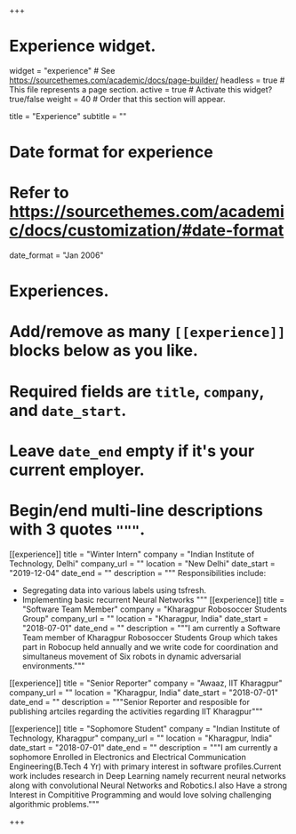 +++
# Experience widget.
widget = "experience"  # See https://sourcethemes.com/academic/docs/page-builder/
headless = true  # This file represents a page section.
active = true  # Activate this widget? true/false
weight = 40  # Order that this section will appear.

title = "Experience"
subtitle = ""

# Date format for experience
#   Refer to https://sourcethemes.com/academic/docs/customization/#date-format
date_format = "Jan 2006"

# Experiences.
#   Add/remove as many `[[experience]]` blocks below as you like.
#   Required fields are `title`, `company`, and `date_start`.
#   Leave `date_end` empty if it's your current employer.
#   Begin/end multi-line descriptions with 3 quotes `"""`.
[[experience]]
  title = "Winter Intern"
  company = "Indian Institute of Technology, Delhi"
  company_url = ""
  location = "New Delhi"
  date_start = "2019-12-04"
  date_end = ""
  description = """
  Responsibilities include:
  
  * Segregating data into various labels using tsfresh.
  * Implementing basic recurrent Neural Networks
  """
[[experience]]
  title = "Software Team Member"
  company = "Kharagpur Robosoccer Students Group"
  company_url = ""
  location = "Kharagpur, India"
  date_start = "2018-07-01"
  date_end = ""
  description = """I am currently a Software Team member of Kharagpur Robosoccer Students Group which takes part in Robocup held annually and we write code for coordination and simultaneus movement of Six robots in dynamic adversarial environments."""

[[experience]]
  title = "Senior Reporter"
  company = "Awaaz, IIT Kharagpur"
  company_url = ""
  location = "Kharagpur, India"
  date_start = "2018-07-01"
  date_end = ""
  description = """Senior Reporter and resposible for publishing artciles regarding the activities regarding IIT Kharagpur"""

[[experience]]
  title = "Sophomore Student"
  company = "Indian Institute of Technology, Kharagpur"
  company_url = ""
  location = "Kharagpur, India"
  date_start = "2018-07-01"
  date_end = ""
  description = """I am currently a sophomore Enrolled in Electronics and Electrical Communication Engineering(B.Tech 4 Yr) with primary interest in software profiles.Current work includes research in Deep Learning namely recurrent neural networks along with convolutional Neural Networks and Robotics.I also Have a strong Interest in Compititive Programming and would love solving challenging algorithmic problems."""

+++
